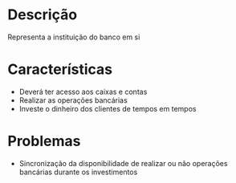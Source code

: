# Descrição

Representa a instituição do banco em si

# Características

* Deverá ter acesso aos caixas e contas
* Realizar as operações bancárias
* Investe o dinheiro dos clientes de tempos em tempos

# Problemas

* Sincronização da disponibilidade de realizar ou não operações bancárias durante os investimentos



